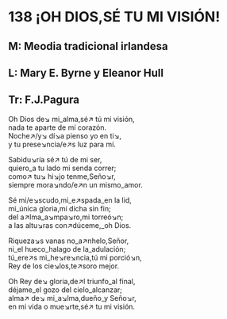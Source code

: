 # 138 ¡OH DIOS,SÉ TU MI VISIÓN!

## M: Meodia tradicional irlandesa
## L: Mary E. Byrne y Eleanor Hull
## Tr: F.J.Pagura

Oh Dios de↘ mi_alma,sé↗ tú mi visión,  
nada te aparte de mí corazón.  
Noche↗/y↘ dí↘a pienso yo en ti↘,  
y tu prese↘ncia/e↗s luz para mí.  

Sabidu↘ría sé↗ tú de mi ser,  
quiero_a tu lado mi senda correr;  
como↗ tu↘ hi↘jo tenme,Seño↘r,  
siempre mora↘ndo/e↗n un mismo_amor.  
  

Sé mi/e↘scudo,mi_e↗spada_en la lid,  
mi_única gloria,mi dicha sin fin;  
del a↗lma_a↘mpa↘ro,mi torreó↘n;  
a las altu↘ras con↗dúceme,_oh Dios.  

Riqueza↘s vanas no_a↗nhelo,Señor,  
ni_el hueco_halago de la_adulación;  
tú_ere↗s mi_he↘re↘ncia,tú mi porció↘n,  
Rey de los cie↘los,te↗soro mejor.  
  

Oh Rey de↘ gloria,de↗l triunfo_al final,  
déjame_el gozo del cielo_alcanzar;  
alma↗ de↘ mi_a↘lma,dueño_y Seño↘r,  
en mi vida o mue↘rte,sé↗ tu mi visión.  

